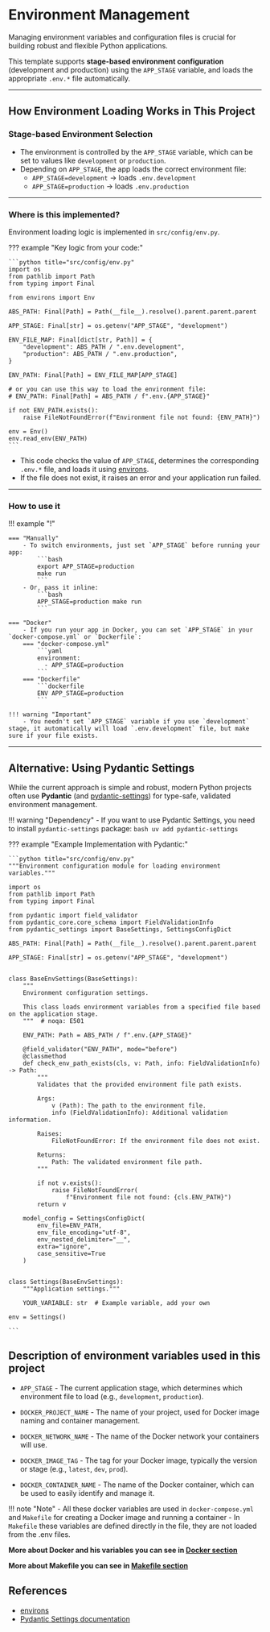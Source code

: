 # Environment Management

Managing environment variables and configuration files is crucial for building robust and flexible Python applications.

This template supports **stage-based environment configuration** (development and production) using the `APP_STAGE`
variable, and loads the appropriate `.env.*` file automatically.

---

## How Environment Loading Works in This Project

### **Stage-based Environment Selection**

- The environment is controlled by the `APP_STAGE` variable, which can be set to values like `development` or `production`.
- Depending on `APP_STAGE`, the app loads the correct environment file:
    - `APP_STAGE=development` → loads `.env.development`
    - `APP_STAGE=production` → loads `.env.production`

---

### **Where is this implemented?**

Environment loading logic is implemented in `src/config/env.py`.

??? example "Key logic from your code:"

    ```python title="src/config/env.py"
    import os
    from pathlib import Path
    from typing import Final

    from environs import Env

    ABS_PATH: Final[Path] = Path(__file__).resolve().parent.parent.parent

    APP_STAGE: Final[str] = os.getenv("APP_STAGE", "development")

    ENV_FILE_MAP: Final[dict[str, Path]] = {
        "development": ABS_PATH / ".env.development",
        "production": ABS_PATH / ".env.production",
    }

    ENV_PATH: Final[Path] = ENV_FILE_MAP[APP_STAGE]

    # or you can use this way to load the environment file:
    # ENV_PATH: Final[Path] = ABS_PATH / f".env.{APP_STAGE}"

    if not ENV_PATH.exists():
        raise FileNotFoundError(f"Environment file not found: {ENV_PATH}")

    env = Env()
    env.read_env(ENV_PATH)
    ```

- This code checks the value of `APP_STAGE`, determines the corresponding `.env.*` file, and loads it using [environs](https://github.com/sloria/environs).
- If the file does not exist, it raises an error and your application run failed.

---

### **How to use it**

!!! example "!"

    === "Manually"
        - To switch environments, just set `APP_STAGE` before running your app:
            ```bash
            export APP_STAGE=production
            make run
            ```
        - Or, pass it inline:
            ```bash
            APP_STAGE=production make run
            ```

    === "Docker"
        - If you run your app in Docker, you can set `APP_STAGE` in your `docker-compose.yml` or `Dockerfile`:
        === "docker-compose.yml"
            ```yaml
            environment:
              - APP_STAGE=production
            ```
        === "Dockerfile"
            ```dockerfile
            ENV APP_STAGE=production
            ```

    !!! warning "Important"
        - You needn't set `APP_STAGE` variable if you use `development` stage, it automatically will load `.env.development` file, but make sure if your file exists.

---

## Alternative: Using Pydantic Settings

While the current approach is simple and robust, modern Python projects often use **Pydantic** (and [pydantic-settings](https://docs.pydantic.dev/latest/usage/pydantic_settings/)) for type-safe, validated environment management.

!!! warning "Dependency"
    - If you want to use Pydantic Settings, you need to install `pydantic-settings` package:
        ```bash
        uv add pydantic-settings
        ```

??? example "Example Implementation with Pydantic:"

    ```python title="src/config/env.py"
    """Environment configuration module for loading environment variables."""

    import os
    from pathlib import Path
    from typing import Final

    from pydantic import field_validator
    from pydantic_core.core_schema import FieldValidationInfo
    from pydantic_settings import BaseSettings, SettingsConfigDict

    ABS_PATH: Final[Path] = Path(__file__).resolve().parent.parent.parent

    APP_STAGE: Final[str] = os.getenv("APP_STAGE", "development")


    class BaseEnvSettings(BaseSettings):
        """
        Environment configuration settings.

        This class loads environment variables from a specified file based on the application stage.
        """  # noqa: E501

        ENV_PATH: Path = ABS_PATH / f".env.{APP_STAGE}"

        @field_validator("ENV_PATH", mode="before")
        @classmethod
        def check_env_path_exists(cls, v: Path, info: FieldValidationInfo) -> Path:
            """
            Validates that the provided environment file path exists.

            Args:
                v (Path): The path to the environment file.
                info (FieldValidationInfo): Additional validation information.

            Raises:
                FileNotFoundError: If the environment file does not exist.

            Returns:
                Path: The validated environment file path.
            """

            if not v.exists():
                raise FileNotFoundError(
                    f"Environment file not found: {cls.ENV_PATH}")
            return v

        model_config = SettingsConfigDict(
            env_file=ENV_PATH,
            env_file_encoding="utf-8",
            env_nested_delimiter="__",
            extra="ignore",
            case_sensitive=True
        )


    class Settings(BaseEnvSettings):
        """Application settings."""

        YOUR_VARIABLE: str  # Example variable, add your own

    env = Settings()

    ```

## Description of environment variables used in this project

- `APP_STAGE` - The current application stage, which determines which environment file to load (e.g., `development`, `production`).

- `DOCKER_PROJECT_NAME` - The name of your project, used for Docker image naming and container management.
- `DOCKER_NETWORK_NAME` - The name of the Docker network your containers will use.
- `DOCKER_IMAGE_TAG` - The tag for your Docker image, typically the version or stage (e.g., `latest`, `dev`, `prod`).
- `DOCKER_CONTAINER_NAME` - The name of the Docker container, which can be used to easily identify and manage it.

!!! note "Note"
    - All these docker variables are used in `docker-compose.yml` and `Makefile` for creating a Docker image and running a container
    - In `Makefile` these variables are defined directly in the file, they are not loaded from the .env files.


**More about Docker and his variables you can see in [Docker section](./docker.md)**

**More about Makefile you can see in [Makefile section](./makefile.md)**

## References

- [environs](https://github.com/sloria/environs)
- [Pydantic Settings documentation](https://docs.pydantic.dev/latest/usage/pydantic_settings/)